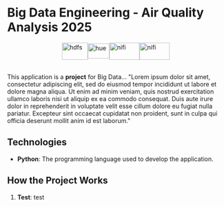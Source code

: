 # Big Data Engineering - Air Quality Analysis 2025
<div style="display: flex; justify-content: center; align-items: center;">
  
  <img src="https://static-00.iconduck.com/assets.00/hadoop-icon-2048x1535-hnz0inkl.png" alt="hdfs" width="60" height="40"> 
  <img src="https://www.clipartmax.com/png/full/256-2568235_just-tap-your-phone-to-get-hadoop-in-the-cloud-hadoop-hue.png" alt="hue" width="50" height="35">
  <img src="https://images.icon-icons.com/2699/PNG/512/apache_nifi_logo_icon_167863.png" alt="nifi" width="70" height="40">
  <img src="https://miro.medium.com/v2/resize:fit:900/1*3UxZoSLavhzV_wmGprUnIw.png" alt="nifi" width="70" height="40">
  
</div>
<br>

This application is a **project** for Big Data... "Lorem ipsum dolor sit amet, consectetur adipiscing elit, sed do eiusmod tempor incididunt ut labore et dolore magna aliqua. Ut enim ad minim veniam, quis nostrud exercitation ullamco laboris nisi ut aliquip ex ea commodo consequat. Duis aute irure dolor in reprehenderit in voluptate velit esse cillum dolore eu fugiat nulla pariatur. Excepteur sint occaecat cupidatat non proident, sunt in culpa qui officia deserunt mollit anim id est laborum."

## Technologies

- **Python**: The programming language used to develop the application.

## How the Project Works

1. **Test**: test


